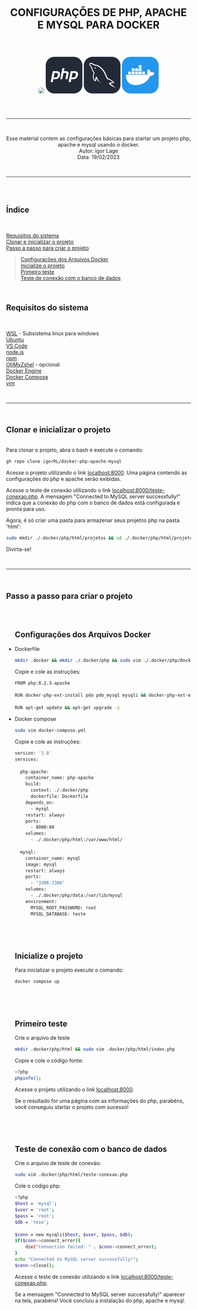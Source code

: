 <h1 align="center">CONFIGURAÇÕES DE PHP, APACHE E MYSQL PARA DOCKER</h1>

<br>
<br>
<br>

<div align="center">

<img width="100" style="background:white; border-radius:30%" src="https://www.iconattitude.com/icons/open_icon_library/apps/png/256/apache.png"/>
<img width="100" src="https://github.com/tandpfun/skill-icons/raw/main/icons/PHP-Dark.svg"/>
<img width="100" src="https://github.com/tandpfun/skill-icons/raw/main/icons/MySQL-Dark.svg"/>
<img width="100" src="https://github.com/tandpfun/skill-icons/raw/main/icons/Docker.svg"/>

</div>

<br>
<br>
<br>

<hr>
<br>

<p align="center">
Esse material contem as configurações básicas para startar um projeto php, apache e mysql usando o docker.
<br>
Autor: Igor Lage
<br>
Data: 19/02/2023
</p>

<br>
<hr>


<br>
<br>

## Índice
<br>

[Requisitos do sistema](#requisitos-do-sistema)<br>
[Clonar e inicializar o projeto](#clonar-e-inicializar-o-projeto)<br>
[Passo a passo para criar o projeto](#passo-a-passo-para-criar-o-projeto)<br>
>[Configurações dos Arquivos Docker](#configurações-dos-arquivos-docker)<br>
>[Inicialize o projeto](#inicialize-o-projeto)<br>
>[Primeiro teste](#primeiro-teste)<br>
>[Teste de conexão com o banco de dados](#teste-de-conexão-com-o-banco-de-dados)

<br>

## Requisitos do sistema
<br>

[WSL](https://learn.microsoft.com/pt-br/windows/wsl/install) - Subsistema linux para windows <br>
[Ubuntu](https://ubuntu.com/wsl)<br>
[VS Code](https://learn.microsoft.com/pt-br/windows/wsl/tutorials/wsl-vscode)<br>
[node.js](https://learn.microsoft.com/en-us/windows/dev-environment/javascript/nodejs-on-wsl) <br>
[npm](https://learn.microsoft.com/en-us/windows/dev-environment/javascript/nodejs-on-wsl#install-nvm-nodejs-and-npm) <br>
[OhMyZshel](https://github.com/ohmyzsh/ohmyzsh/wiki/Installing-ZSH) - opcional<br>
[Docker Engine](https://docs.docker.com/engine/install/ubuntu/)<br>
[Docker Compose](https://docs.docker.com/compose/install/linux/)<br>
[vim](https://www.cyberciti.biz/faq/howto-install-vim-on-ubuntu-linux/)

<br>
<hr>
<br>

## Clonar e inicializar o projeto
<br>
Para clonar o projeto, abra o bash e execute o comando:

```bash
gh repo clone igorRL/docker-php-apache-mysql
```

Acesse o projeto utilizando o link [localhost:8000](http://127.0.0.1:8000).
Uma página contendo as configurações do php e apache serão exibidas.

Acesse o teste de conexão utilizando o link [localhost:8000/teste-conexao.php](http://127.0.0.1:8000/teste-conexao.php).
A mensagem "Connected to MySQL server successfully!" indica que a conexão do php com o banco de dados está configurada e pronta para uso.

Agora, é só criar uma pasta para armazenar seus projetos php na pasta 'html':
```bash
sudo mkdir ./.docker/php/html/projetos && cd ./.docker/php/html/projetos && code .
```
Divirta-se!

<br>
<hr>
<br>

## Passo a passo para criar o projeto
<ul>
<br>
<br>

## Configurações dos Arquivos Docker
<li>Dockerfile</li>

```bash
mkdir .docker && mkdir ./.docker/php && sudo vim ./.docker/php/Dockerfile
```

Copie e cole as instruções:
```bash
FROM php:8.2.3-apache

RUN docker-php-ext-install pdo pdo_mysql mysqli && docker-php-ext-enable mysqli pdo pdo_mysql

RUN apt-get update && apt-get upgrade -y
```

<li>Docker compose</li>

```bash
sudo vim docker-compose.yml
```

Copie e cole as instruções:
```bash
version: '3.8'
services:

  php-apache:
    container_name: php-apache
    build:
      context: ./.docker/php
      dockerfile: Dockerfile
    depends_on:
      - mysql
    restart: always
    ports:
      - 8000:80
    volumes:
      - ./.docker/php/html:/var/www/html/

  mysql:
    container_name: mysql
    image: mysql
    restart: always
    ports:
      - "3306:3306"
    volumes:
      - ./.docker/php/data:/var/lib/mysql
    environment:
      MYSQL_ROOT_PASSWORD: root
      MYSQL_DATABASE: teste

```

<br>
<br>
<br>

## Inicialize o projeto
Para inicializar o projeto execute o comando:
```bash
docker compose up
```

<br>
<br>
<br>

## Primeiro teste
Crie o arquivo de teste
```bash
mkdir .docker/php/html && sudo vim .docker/php/html/index.php
```

Copie e cole o código fonte:
```bash
<?php
phpinfo();
```
Acesse o projeto utilizando o link [localhost:8000](localhost:8000).

Se o resultado for uma página com as informações do php, parabéns, você conseguiu startar o projeto com sucesso!

<br>
<br>
<br>

## Teste de conexão com o banco de dados
Crie o arquivo de teste de conexão:
```bash
sudo vim .docker/php/html/teste-conexao.php
```
Cole o código php:
```bash
<?php
$host = 'mysql';
$user = 'root';
$pass = 'root';
$db = 'tese';

$conn = new mysqli($host, $user, $pass, $db);
if($conn->connect_error){
    die("Connection failed: " . $conn->connect_error);
}
echo "Connected to MySQL server successfully!";
$conn->close();

```
Acesse o teste de conexão utilizando o link [localhost:8000/teste-conexao.php](127.0.0.1:8000/teste-conexao.php).<br>

Se a mensagem "Connected to MySQL server successfully!" aparecer na tela, parabéns! Você concluiu a instalação do php, apache e mysql.
</ul>
